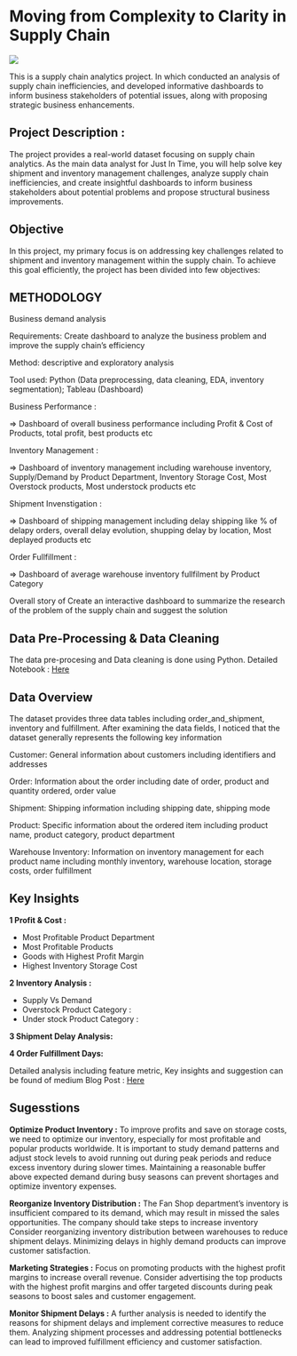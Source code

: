 # Moving from Complexity to Clarity in Supply Chain
![](https://github.com/poojapatel26/Supply-Chain-Analytics/blob/main/tableau_dashboard.png)

This is a supply chain analytics project. In which conducted an analysis of supply chain inefficiencies, and developed informative dashboards to inform business stakeholders of potential issues, along with proposing strategic business enhancements.

## Project Description :
The project provides a real-world dataset focusing on supply chain analytics. As the main data analyst for Just In Time, you will help solve key shipment and inventory management challenges, analyze supply chain inefficiencies, and create insightful dashboards to inform business stakeholders about potential problems and propose structural business improvements.

## Objective 
In this project, my primary focus is on addressing key challenges related to shipment and inventory management within the supply chain. To achieve this goal efficiently, the project has been divided into few objectives:

## METHODOLOGY

Business demand analysis

Requirements: Create dashboard to analyze the business problem and improve the supply chain’s efficiency

Method: descriptive and exploratory analysis

Tool used: Python (Data preprocessing, data cleaning, EDA, inventory segmentation); Tableau (Dashboard)

Business Performance : 

=> Dashboard of overall business performance including Profit & Cost of Products, total profit, best products etc 

Inventory Management :

=> Dashboard of inventory management including warehouse inventory, Supply/Demand by Product Department, Inventory Storage Cost, Most Overstock products, Most understock products etc

Shipment Invenstigation :

=> Dashboard of shipping management including delay shipping like % of delapy orders, overall delay evolution, shupping delay by location, Most deplayed products etc 

Order Fullfillment : 

=> Dashboard of average warehouse inventory fullfilment by Product Category

Overall story of Create an interactive dashboard to summarize the research of the problem of the supply chain and suggest the solution

## Data Pre-Processing & Data Cleaning 

The data pre-procesing and Data cleaning is done using Python. 
Detailed Notebook : [Here](https://github.com/poojapatel26/Supply-Chain-Analytics/blob/main/Supply_Chain_Analytics.ipynb)

## Data Overview 
The dataset provides three data tables including order_and_shipment, inventory and fulfillment. After examining the data fields, I noticed that the dataset generally represents the following key information

Customer: General information about customers including identifiers and addresses

Order: Information about the order including date of order, product and quantity ordered, order value

Shipment: Shipping information including shipping date, shipping mode

Product: Specific information about the ordered item including product name, product category, product department

Warehouse Inventory: Information on inventory management for each product name including monthly inventory, warehouse location, storage costs, order fulfillment

## Key Insights 
**1 Profit & Cost :**
* Most Profitable Product Department
* Most Profitable Products
* Goods with Highest Profit Margin
* Highest Inventory Storage Cost

**2 Inventory Analysis :**
* Supply Vs Demand
* Overstock Product Category :
* Under stock Product Category :

**3 Shipment Delay Analysis:**

**4 Order Fulfillment Days:**

Detailed analysis including feature metric, Key insights and suggestion can be found of medium Blog Post : [Here](https://medium.com/@poojapatel26/moving-from-complexity-to-clarity-in-supply-chain-08fe4f8eb2d2)

## Sugesstions 

**Optimize Product Inventory :**
To improve profits and save on storage costs, we need to optimize our inventory, especially for most profitable and popular products worldwide. It is important to study demand patterns and adjust stock levels to avoid running out during peak periods and reduce excess inventory during slower times. Maintaining a reasonable buffer above expected demand during busy seasons can prevent shortages and optimize inventory expenses.

**Reorganize Inventory Distribution :**
The Fan Shop department’s inventory is insufficient compared to its demand, which may result in missed the sales opportunities. The company should take steps to increase inventory
Consider reorganizing inventory distribution between warehouses to reduce shipment delays. Minimizing delays in highly demand products can improve customer satisfaction.

**Marketing Strategies :**
Focus on promoting products with the highest profit margins to increase overall revenue. Consider advertising the top products with the highest profit margins and offer targeted discounts during peak seasons to boost sales and customer engagement.

**Monitor Shipment Delays :**
A further analysis is needed to identify the reasons for shipment delays and implement corrective measures to reduce them. Analyzing shipment processes and addressing potential bottlenecks can lead to improved fulfillment efficiency and customer satisfaction.
